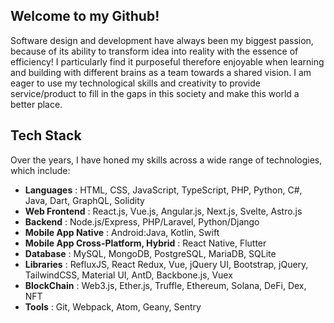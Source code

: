 ## Welcome to my Github!

<p>
Software design and development have always been my biggest passion, because of its ability to transform idea into reality with the essence of efficiency! I particularly find it purposeful therefore enjoyable when learning and building with different brains as a team towards a shared vision. I am eager to use my technological skills and creativity to provide service/product to fill in the gaps in this society and make this world a better place.</p>


## Tech Stack

<p>Over the years, I have honed my skills across a wide range of technologies, which include:</p>

- <b>Languages</b> : HTML, CSS, JavaScript, TypeScript, PHP, Python, C#, Java, Dart, GraphQL, Solidity
- <b>Web Frontend</b> : React.js, Vue.js, Angular.js, Next.js, Svelte, Astro.js
- <b>Backend</b> : Node.js/Express, PHP/Laravel, Python/Django
- <b>Mobile App Native</b> : Android:Java, Kotlin, Swift
- <b>Mobile App Cross-Platform, Hybrid</b> : React Native, Flutter
- <b>Database</b> : MySQL, MongoDB, PostgreSQL, MariaDB, SQLite
- <b>Libraries</b> : RefluxJS, React Redux, Vue, jQuery UI, Bootstrap, jQuery, TailwindCSS, Material UI, AntD, Backbone.js, Vuex
- <b>BlockChain</b> : Web3.js, Ether.js, Truffle, Ethereum, Solana, DeFi, Dex, NFT
- <b>Tools</b> : Git, Webpack, Atom, Geany, Sentry
